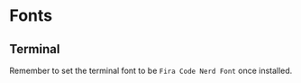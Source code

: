 # Fonts

## Terminal

Remember to set the terminal font to be `Fira Code Nerd Font` once installed.
